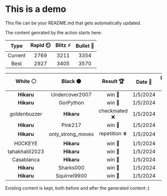 # This is a demo

This file can be your README.md that gets automatically updated.

The content genrated by the action starts here:

<!--START_SECTION:chessStats-->
<!-- Automatically generated with https://github.com/Balastrong/chess-stats-action -->

| Type | Rapid ⏲️ | Blitz ⚡ | Bullet 🔫 |
|:---:|:---:|:---:|:---:|
| Current | 2769 | 3211 | 3354 |
| Best | 2927 | 3405 | 3570 |

| White ⚪ | Black ⚫ | Result 🏆 | Date 📅 | Position 🗺️ | Type 🕕 |
|:---:|:---:|:---:|:---:|:---:|:---:|
| **Hikaru** | Undercover2007 | win 🥇 | 1/5/2024 | <a href="http://www.ee.unb.ca/cgi-bin/tervo/fen.pl?select=6r1/p7/kp1RP3/3p1pB1/P2P4/1PP5/6n1/2K5 b - -">Link</a> | Blitz |
| **Hikaru** | GorPython | win 🥇 | 1/5/2024 | <a href="http://www.ee.unb.ca/cgi-bin/tervo/fen.pl?select=r7/6k1/1p1qQ1p1/p2p1pNn/3P1P2/2P3P1/PP5P/4R1K1 w - -">Link</a> | Blitz |
| goldenbuzzer | **Hikaru** | checkmated ❌ | 1/5/2024 | <a href="http://www.ee.unb.ca/cgi-bin/tervo/fen.pl?select=4R2k/6R1/7P/3p4/1P1P1P2/3bp3/p4r2/K7 b - -">Link</a> | Blitz |
| **Hikaru** | Pink217 | win 🥇 | 1/5/2024 | <a href="http://www.ee.unb.ca/cgi-bin/tervo/fen.pl?select=3q1rk1/5p1p/1r2pPp1/p2pN3/1p1P1QP1/2P4P/PP6/4R1K1 b - -">Link</a> | Blitz |
| **Hikaru** | only_strong_moves | repetition ⏸️ | 1/5/2024 | <a href="http://www.ee.unb.ca/cgi-bin/tervo/fen.pl?select=8/4k3/1R2p1p1/p2p2P1/P2P1K2/1P1r4/8/8 w - -">Link</a> | Blitz |
| H0CKEYE | **Hikaru** | win 🥇 | 1/5/2024 | <a href="http://www.ee.unb.ca/cgi-bin/tervo/fen.pl?select=8/8/7k/6q1/5q2/4q3/3q4/K1q5 w - -">Link</a> | Blitz |
| tahakhalili2023 | **Hikaru** | win 🥇 | 1/5/2024 | <a href="http://www.ee.unb.ca/cgi-bin/tervo/fen.pl?select=8/7p/8/4K3/2pP1n2/7P/1pk5/4B3 w - -">Link</a> | Blitz |
| Casablanca | **Hikaru** | win 🥇 | 1/5/2024 | <a href="http://www.ee.unb.ca/cgi-bin/tervo/fen.pl?select=3r4/3r3k/p5p1/3pRpPp/3Qb2q/1B4R1/P6K/8 w - -">Link</a> | Blitz |
| **Hikaru** | Sharks000 | win 🥇 | 1/5/2024 | <a href="http://www.ee.unb.ca/cgi-bin/tervo/fen.pl?select=r7/4Q3/pp2kpN1/3p1p2/3P4/2P5/PP4RP/5RK1 b - -">Link</a> | Blitz |
| **Hikaru** | Squirrel9900 | win 🥇 | 1/5/2024 | <a href="http://www.ee.unb.ca/cgi-bin/tervo/fen.pl?select=r1b2rk1/p1q2p1p/1pnbpnp1/3pN3/3P1P2/2PB4/PP1N1BPP/R2QK2R b KQ -">Link</a> | Blitz |

<!--END_SECTION:chessStats-->

Existing content is kept, both before and after the generated content :)
